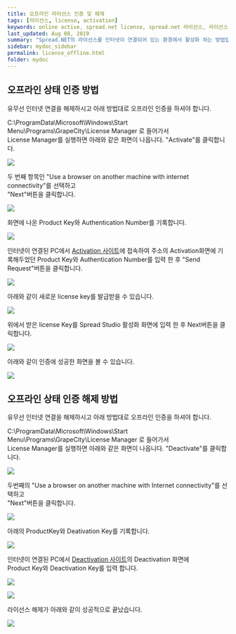 ```yaml
---
title: 오프라인 라이선스 인증 및 해제
tags: [라이선스, license, activation]
keywords: online active, spread.net license, spread.net 라이선스, 라이선스 인증
last_updated: Aug 08, 2019
summary: "Spread.NET의 라이선스를 인터넷이 연결되어 있는 환경에서 활성화 하는 방법입니다."
sidebar: mydoc_sidebar
permalink: license_offline.html
folder: mydoc
---
```


## 오프라인 상태 인증 방법

유무선 인터넷 연결을 해제하시고 아래 방법대로 오프라인 인증을 하셔야 합니다.

C:\ProgramData\Microsoft\Windows\Start Menu\Programs\GrapeCity\License Manager 로 들어가서  
License Manager를 실행하면 아래와 같은 화면이 나옵니다. "Activate"를 클릭합니다.

![](https://www.grapecity.co.kr/images/metalsmith/training/spread/winform/activation/tc_winforms1-2-1.png)

두 번째 항목인 "Use a browser on another machine with internet connectivity"를 선택하고  
"Next"버튼을 클릭합니다.

![](https://www.grapecity.co.kr/images/metalsmith/training/spread/winform/activation/tc_winforms1-2-2.png)

화면에 나온 Product Key와 Authentication Number를 기록합니다.

![](https://www.grapecity.co.kr/images/metalsmith/training/spread/winform/activation/tc_winforms1-2-3.png)

인터넷이 연결된 PC에서 [Activation 사이트](http://sas.grapecity.com/activation/)에 접속하여 주소의 Activation화면에 기록해두었던 Product Key와 Authentication Number를 입력 한 후 "Send Request"버튼을 클릭합니다.

![](https://www.grapecity.co.kr/images/metalsmith/training/spread/winform/activation/tc_winforms1-2-4.png)

아래와 같이 새로운 license key를 발급받을 수 있습니다.

![](https://www.grapecity.co.kr/images/metalsmith/training/spread/winform/activation/tc_winforms1-2-5.png)

위에서 받은 license Key를 Spread Studio 활성화 화면에 입력 한 후 Next버튼을 클릭합니다.

![](https://www.grapecity.co.kr/images/metalsmith/training/spread/winform/activation/tc_winforms1-2-6.png)

아래와 같이 인증에 성공한 화면을 볼 수 있습니다.

![](https://www.grapecity.co.kr/images/metalsmith/training/spread/winform/activation/tc_winforms1-2-7.png)

## 오프라인 상태 인증 해제 방법

유무선 인터넷 연결을 해제하시고 아래 방법대로 오프라인 인증을 하셔야 합니다.

C:\ProgramData\Microsoft\Windows\Start Menu\Programs\GrapeCity\License Manager 로 들어가서  
License Manager를 실행하면 아래와 같은 화면이 나옵니다. "Deactivate"를 클릭합니다.

![](https://www.grapecity.co.kr/images/metalsmith/training/spread/winform/deactivation/tc_winforms1-3-5.png)

두번째의 "Use a browser on another machine with Internet connectivity"를 선택하고  
"Next"버튼을 클릭합니다.

![](https://www.grapecity.co.kr/images/metalsmith/training/spread/winform/deactivation/tc_winforms1-3-6.png)

아래의 ProductKey와 Deativation Key를 기록합니다.

![](https://www.grapecity.co.kr/images/metalsmith/training/spread/winform/deactivation/tc_winforms1-3-7.png)

인터넷이 연결된 PC에서 [Deactivation 사이트](http://sas.grapecity.com/deactivation/)의 Deactivation 화면에  
Product Key와 Deactivation Key를 입력 합니다.

![](https://www.grapecity.co.kr/images/metalsmith/training/spread/winform/deactivation/tc_winforms1-3-8.png)

![](https://www.grapecity.co.kr/images/metalsmith/training/spread/winform/deactivation/tc_winforms1-3-9.png)

라이선스 해제가 아래와 같이 성공적으로 끝났습니다.

![](https://www.grapecity.co.kr/images/metalsmith/training/spread/winform/deactivation/tc_winforms1-3-10.png)
